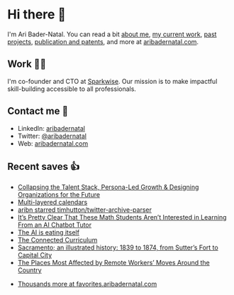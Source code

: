 # Hi there  👋

I'm Ari Bader-Natal. You can read a bit [about me](https://aribadernatal.com), [my current work](https://aribadernatal.com/projects/Sparkwise/), [past projects](https://aribadernatal.com/projects/), [publication and patents](https://aribadernatal.com/publications), and more at [aribadernatal.com](https://aribadernatal.com).

## Work  👨‍💻

I'm co-founder and CTO at [Sparkwise](https://sparkwise.co). Our mission is to make impactful skill-building accessible to all professionals.

## Contact me  💬 

- LinkedIn: [aribadernatal](https://linkedin.com/in/aribadernatal)
- Twitter: [@aribadernatal](https://twitter.com/aribadernatal)
- Web: [aribadernatal.com](https://aribadernatal.com)

## Recent saves  👍

<!--START_SECTION:feed-->
* [Collapsing the Talent Stack, Persona-Led Growth &amp; Designing Organizations for the Future](https:&#x2F;&#x2F;favorites.aribadernatal.com&#x2F;pocket-favorites&#x2F;2023&#x2F;07&#x2F;collapsing-the-talent-stack-persona-led-growth-designing-organizations-for-the-future&#x2F;)
* [Multi-layered calendars](https:&#x2F;&#x2F;favorites.aribadernatal.com&#x2F;pocket-favorites&#x2F;2023&#x2F;07&#x2F;multi-layered-calendars&#x2F;)
* [aribn starred timhutton&#x2F;twitter-archive-parser](https:&#x2F;&#x2F;favorites.aribadernatal.com&#x2F;github-favorites&#x2F;2023&#x2F;07&#x2F;aribn-starred-timhutton-twitter-archive-parser&#x2F;)
* [It’s Pretty Clear That These Math Students Aren’t Interested in Learning From an AI Chatbot Tutor](https:&#x2F;&#x2F;favorites.aribadernatal.com&#x2F;pocket-favorites&#x2F;2023&#x2F;06&#x2F;its-pretty-clear-that-these-math-students-arent-interested-in-learning-from-an-ai-chatbot-tutor&#x2F;)
* [The AI is eating itself](https:&#x2F;&#x2F;favorites.aribadernatal.com&#x2F;pocket-favorites&#x2F;2023&#x2F;06&#x2F;the-ai-is-eating-itself&#x2F;)
* [The Connected Curriculum](https:&#x2F;&#x2F;favorites.aribadernatal.com&#x2F;pocket-favorites&#x2F;2023&#x2F;06&#x2F;the-connected-curriculum&#x2F;)
* [Sacramento; an illustrated history: 1839 to 1874, from Sutter’s Fort to Capital City](https:&#x2F;&#x2F;favorites.aribadernatal.com&#x2F;pocket-favorites&#x2F;2023&#x2F;06&#x2F;sacramento-an-illustrated-history-1839-to-1874-from-sutters-fort-to-capital-city&#x2F;)
* [The Places Most Affected by Remote Workers’ Moves Around the Country](https:&#x2F;&#x2F;favorites.aribadernatal.com&#x2F;pocket-favorites&#x2F;2023&#x2F;06&#x2F;the-places-most-affected-by-remote-workers-moves-around-the-country&#x2F;)
<!--END_SECTION:feed-->
* [Thousands more at favorites.aribadernatal.com](https://favorites.aribadernatal.com)
